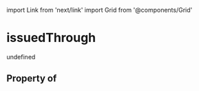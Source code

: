 import Link from 'next/link'
import Grid from '@components/Grid'

# issuedThrough

undefined

## Property of




